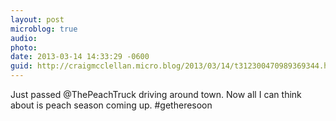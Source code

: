 ```yaml
---
layout: post
microblog: true
audio: 
photo: 
date: 2013-03-14 14:33:29 -0600
guid: http://craigmcclellan.micro.blog/2013/03/14/t312300470989369344.html
---
```

Just passed @ThePeachTruck driving around town. Now all I can think about is peach season coming up. #getheresoon
